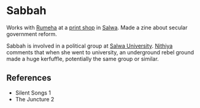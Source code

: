 # Sabbah
Works with [Rumeha](Person/Rumeha.md) at a [print shop](Location/Commercial/AA-Xerox.md) in [Salwa](Location/Salwa.md). Made a zine about secular government reform.

Sabbah is involved in a political group at [Salwa University](Location/Education/Salwa%20University.md). [Nithiya](Person/Nithiya.md) comments that when she went to university, an underground rebel ground made a huge kerfuffle, potentially the same group or similar.

## References
- Silent Songs 1
- The Juncture 2
